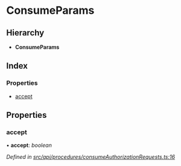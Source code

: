 # ConsumeParams

## Hierarchy

* **ConsumeParams**

## Index

### Properties

* [accept](consumeparams.md#accept)

## Properties

### accept

• **accept**: _boolean_

_Defined in_ [_src/api/procedures/consumeAuthorizationRequests.ts:16_](https://github.com/PolymathNetwork/polymesh-sdk/blob/7362b318/src/api/procedures/consumeAuthorizationRequests.ts#L16)

